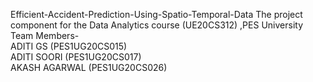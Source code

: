  Efficient-Accident-Prediction-Using-Spatio-Temporal-Data
The project component for the Data Analytics course (UE20CS312) ,PES University\
Team Members-\
ADITI GS (PES1UG20CS015)\
ADITI SOORI (PES1UG20CS017)\
AKASH AGARWAL (PES1UG20CS026)
